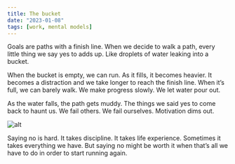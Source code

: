 ```yaml
---
title: The bucket
date: "2023-01-08"
tags: [work, mental models]
---
```


Goals are paths with a finish line. When we decide to walk a path, every little thing we say yes to adds up. Like droplets of water leaking into a bucket.

When the bucket is empty, we can run. As it fills, it becomes heavier. It becomes a distraction and we take longer to reach the finish line. When it’s full, we can barely walk. We make progress slowly. We let water pour out.

As the water falls, the path gets muddy. The things we said yes to come back to haunt us. We fail others. We fail ourselves. Motivation dims out.

![alt](https://i.imgur.com/ZYGXmbs.jpeg)

Saying no is hard. It takes discipline. It takes life experience. Sometimes it takes everything we have. But saying no might be worth it when that’s all we have to do in order to start running again.
